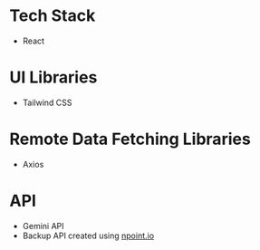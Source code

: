 # Tech Stack
- React

# UI Libraries
- Tailwind CSS

# Remote Data Fetching Libraries
- Axios

# API
- Gemini API
- Backup API created using <a href="https://www.npoint.io" target="_blank">npoint.io</a>
